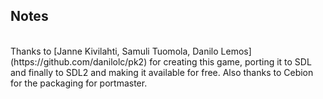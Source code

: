 ## Notes
<br/>
Thanks to [Janne Kivilahti, Samuli Tuomola, Danilo Lemos](https://github.com/danilolc/pk2) for creating this game, porting it to SDL and finally to SDL2 and making it available for free. Also thanks to Cebion for the packaging for portmaster.
<br/>
